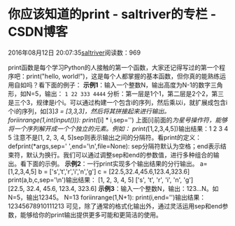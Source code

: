 
# 你应该知道的print - saltriver的专栏 - CSDN博客


2016年08月12日 20:07:35[saltriver](https://me.csdn.net/saltriver)阅读数：969


print函数是每个学习Python的人接触的第一个函数，大家还记得写过的第一个程序吧：print("hello, world!")，这是每个人都掌握的基本函数，但你真的能熟练运用自如吗？看下面的例子：
**示例1**：输入一个整数N，输出高度为N-1的数字三角形，如N=5，输出：
`1
22
333
4444`
分析：第一层是1个1，第二层是2个2，第三是三个3，规律是i个i。可以通过构建一个包含i的序列，然后乘以i，就扩展成包含i个i的序列，如[3]*3 = [3,3,3]，然后将其拼接起来进行输出。
foriinrange(1,int(input())):
print(*[i] * i,sep='')
上面[i]前面的*为星号操作符，能够将一个序列解开成一个个独立的元素。例如：
print(*[1,2,3,4,5])输出结果：1 2 3 4 5  注意不是[1, 2, 3, 4, 5]sep则表示输出之间的分隔符。看print的定义：
defprint(*args,sep=' ',end='\n',file=None):
sep分隔符默认为空格；end表示结束符，默认为换行。我们可以通过调整sep和end的参数值，进行多种组合的输出。看下面的示例。
**示例2**：一行print实现多个输出结果的分行输出。
a= [1,2,3,4,5]
b = ['s','t','r','i','n','g']
c = [22.5,32.4,45.6,123.4,323.6]
print(a,b,c,sep='\n')输出结果：
[1, 2, 3, 4, 5]
['s', 't', 'r', 'i', 'n', 'g']
[22.5, 32.4, 45.6, 123.4, 323.6]
**示例3**：输入一个整数N，输出：123...N。如N=5，输出12345。
N=13
foriinrange(1,N+1):
print(i,end='')输出结果：
12345678910111213
可见，除了通常的格式化输出外，通过灵活运用sep和end参数，能够给你的print输出提供更多可能和更简洁的使用。



